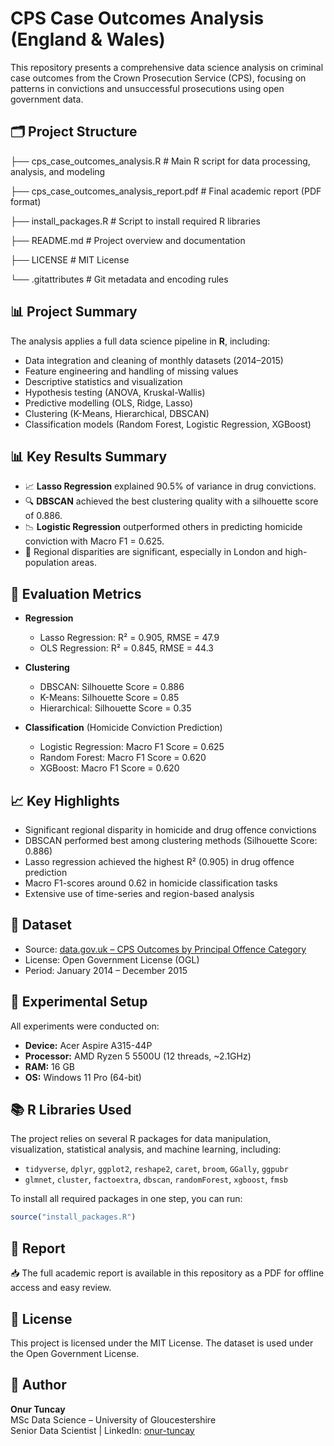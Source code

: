 # CPS Case Outcomes Analysis (England & Wales)

This repository presents a comprehensive data science analysis on criminal case outcomes from the Crown Prosecution Service (CPS), focusing on patterns in convictions and unsuccessful prosecutions using open government data.

## 🗂 Project Structure

├── cps_case_outcomes_analysis.R # Main R script for data processing, analysis, and modeling

├── cps_case_outcomes_analysis_report.pdf # Final academic report (PDF format)

├── install_packages.R # Script to install required R libraries

├── README.md # Project overview and documentation

├── LICENSE # MIT License

└── .gitattributes # Git metadata and encoding rules

## 📊 Project Summary

The analysis applies a full data science pipeline in **R**, including:
- Data integration and cleaning of monthly datasets (2014–2015)
- Feature engineering and handling of missing values
- Descriptive statistics and visualization
- Hypothesis testing (ANOVA, Kruskal-Wallis)
- Predictive modelling (OLS, Ridge, Lasso)
- Clustering (K-Means, Hierarchical, DBSCAN)
- Classification models (Random Forest, Logistic Regression, XGBoost)

## 📊 Key Results Summary

- 📈 **Lasso Regression** explained 90.5% of variance in drug convictions.
- 🔍 **DBSCAN** achieved the best clustering quality with a silhouette score of 0.886.
- 📉 **Logistic Regression** outperformed others in predicting homicide conviction with Macro F1 = 0.625.
- 📍 Regional disparities are significant, especially in London and high-population areas.

## 📏 Evaluation Metrics

- **Regression**  
  - Lasso Regression: R² = 0.905, RMSE = 47.9  
  - OLS Regression: R² = 0.845, RMSE = 44.3  

- **Clustering**  
  - DBSCAN: Silhouette Score = 0.886  
  - K-Means: Silhouette Score = 0.85  
  - Hierarchical: Silhouette Score = 0.35  

- **Classification** (Homicide Conviction Prediction)  
  - Logistic Regression: Macro F1 Score = 0.625  
  - Random Forest: Macro F1 Score = 0.620  
  - XGBoost: Macro F1 Score = 0.620  


## 📈 Key Highlights

- Significant regional disparity in homicide and drug offence convictions
- DBSCAN performed best among clustering methods (Silhouette Score: 0.886)
- Lasso regression achieved the highest R² (0.905) in drug offence prediction
- Macro F1-scores around 0.62 in homicide classification tasks
- Extensive use of time-series and region-based analysis

## 📁 Dataset

- Source: [data.gov.uk – CPS Outcomes by Principal Offence Category](https://www.gov.uk/government/statistics)
- License: Open Government License (OGL)
- Period: January 2014 – December 2015

## 🧪 Experimental Setup

All experiments were conducted on:
- **Device:** Acer Aspire A315-44P  
- **Processor:** AMD Ryzen 5 5500U (12 threads, ~2.1GHz)  
- **RAM:** 16 GB  
- **OS:** Windows 11 Pro (64-bit)

## 📚 R Libraries Used

The project relies on several R packages for data manipulation, visualization, statistical analysis, and machine learning, including:

- `tidyverse`, `dplyr`, `ggplot2`, `reshape2`, `caret`, `broom`, `GGally`, `ggpubr`
- `glmnet`, `cluster`, `factoextra`, `dbscan`, `randomForest`, `xgboost`, `fmsb`

To install all required packages in one step, you can run:

```r
source("install_packages.R")
```



## 📄 Report

📥 The full academic report is available in this repository as a PDF for offline access and easy review.

## 📝 License

This project is licensed under the MIT License. The dataset is used under the Open Government License.

## 👤 Author

**Onur Tuncay**  
MSc Data Science – University of Gloucestershire  
Senior Data Scientist | LinkedIn: [onur-tuncay](https://linkedin.com/in/onur-tuncay)
